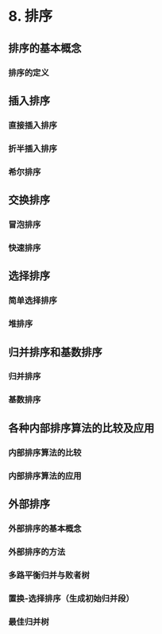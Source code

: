 # 8. 排序

## 排序的基本概念

### 排序的定义

## 插入排序

### 直接插入排序

### 折半插入排序

### 希尔排序

## 交换排序

### 冒泡排序

### 快速排序

## 选择排序

### 简单选择排序

### 堆排序

## 归并排序和基数排序

### 归并排序

### 基数排序

## 各种内部排序算法的比较及应用

### 内部排序算法的比较

###  内部排序算法的应用

## 外部排序

### 外部排序的基本概念

### 外部排序的方法

### 多路平衡归并与败者树

### 置换-选择排序（生成初始归并段）

### 最佳归并树